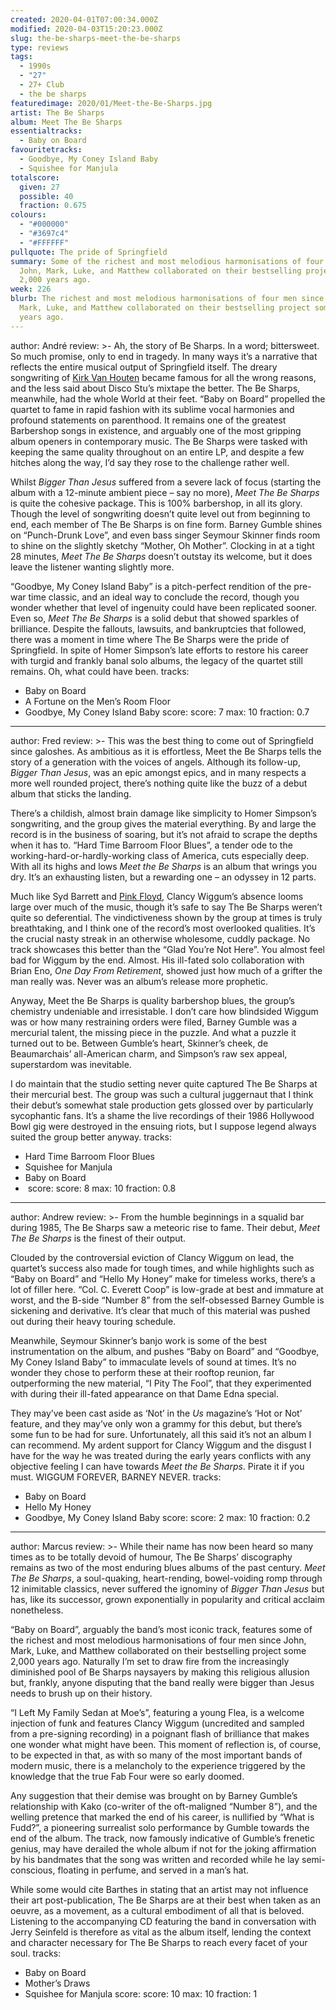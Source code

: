 ```yaml
---
created: 2020-04-01T07:00:34.000Z
modified: 2020-04-03T15:20:23.000Z
slug: the-be-sharps-meet-the-be-sharps
type: reviews
tags:
  - 1990s
  - "27"
  - 27+ Club
  - the be sharps
featuredimage: 2020/01/Meet-the-Be-Sharps.jpg
artist: The Be Sharps
album: Meet The Be Sharps
essentialtracks:
  - Baby on Board
favouritetracks:
  - Goodbye, My Coney Island Baby
  - Squishee for Manjula
totalscore:
  given: 27
  possible: 40
  fraction: 0.675
colours:
  - "#000000"
  - "#3697c4"
  - "#FFFFFF"
pullquote: The pride of Springfield
summary: Some of the richest and most melodious harmonisations of four men since
  John, Mark, Luke, and Matthew collaborated on their bestselling project some
  2,000 years ago.
week: 226
blurb: The richest and most melodious harmonisations of four men since John,
  Mark, Luke, and Matthew collaborated on their bestselling project some 2,000
  years ago.
---
```

author: André
review: >-
  Ah, the story of Be Sharps. In a word; bittersweet. So much promise, only to
  end in tragedy. In many ways it’s a narrative that reflects the entire musical
  output of Springfield itself. The dreary songwriting of [Kirk Van
  Houten](<https://audioxide.com/reviews/kirk-van-houten-can-i-borrow-a-feeling/>)
  became famous for all the wrong reasons, and the less said about Disco Stu’s
  mixtape the better. The Be Sharps, meanwhile, had the whole World at their
  feet. “Baby on Board” propelled the quartet to fame in rapid fashion with its
  sublime vocal harmonies and profound statements on parenthood. It remains one
  of the greatest Barbershop songs in existence, and arguably one of the most
  gripping album openers in contemporary music. The Be Sharps were tasked with
  keeping the same quality throughout on an entire LP, and despite a few hitches
  along the way, I’d say they rose to the challenge rather well.


  Whilst *Bigger Than Jesus* suffered from a severe lack of focus (starting the album with a 12-minute ambient piece – say no more), *Meet The Be Sharps* is quite the cohesive package. This is 100% barbershop, in all its glory. Though the level of songwriting doesn’t quite level out from beginning to end, each member of The Be Sharps is on fine form. Barney Gumble shines on “Punch-Drunk Love”, and even bass singer Seymour Skinner finds room to shine on the slightly sketchy “Mother, Oh Mother”. Clocking in at a tight 28 minutes, *Meet The Be Sharps* doesn’t outstay its welcome, but it does leave the listener wanting slightly more.


  “Goodbye, My Coney Island Baby” is a pitch-perfect rendition of the pre-war time classic, and an ideal way to conclude the record, though you wonder whether that level of ingenuity could have been replicated sooner. Even so, *Meet The Be Sharps* is a solid debut that showed sparkles of brilliance. Despite the fallouts, lawsuits, and bankruptcies that followed, there was a moment in time where The Be Sharps were the pride of Springfield. In spite of Homer Simpson’s late efforts to restore his career with turgid and frankly banal solo albums, the legacy of the quartet still remains. Oh, what could have been.
tracks:
  - Baby on Board
  - ­­A Fortune on the Men’s Room Floor
  - ­­Goodbye, My Coney Island Baby
score:
  score: 7
  max: 10
  fraction: 0.7
---
author: Fred
review: >-
  This was the best thing to come out of Springfield since galoshes. As
  ambitious as it is effortless, Meet the Be Sharps tells the story of a
  generation with the voices of angels. Although its follow-up, *Bigger Than
  Jesus*, was an epic amongst epics, and in many respects a more well rounded
  project, there’s nothing quite like the buzz of a debut album that sticks the
  landing.


  There’s a childish, almost brain damage like simplicity to Homer Simpson’s songwriting, and the group gives the material everything. By and large the record is in the business of soaring, but it’s not afraid to scrape the depths when it has to. “Hard Time Barroom Floor Blues”, a tender ode to the working-hard-or-hardly-working class of America, cuts especially deep. With all its highs and lows *Meet the Be Sharps* is an album that wrings you dry. It’s an exhausting listen, but a rewarding one – an odyssey in 12 parts.


  Much like Syd Barrett and [Pink Floyd](<https://audioxide.com/reviews/pink-floyd-the-dark-side-of-the-moon/>), Clancy Wiggum’s absence looms large over much of the music, though it’s safe to say The Be Sharps weren’t quite so deferential. The vindictiveness shown by the group at times is truly breathtaking, and I think one of the record’s most overlooked qualities. It’s the crucial nasty streak in an otherwise wholesome, cuddly package. No track showcases this better than the “Glad You’re Not Here”. You almost feel bad for Wiggum by the end. Almost. His ill-fated solo collaboration with Brian Eno, *One Day From Retirement*, showed just how much of a grifter the man really was. Never was an album’s release more prophetic.


  Anyway, Meet the Be Sharps is quality barbershop blues, the group’s chemistry undeniable and irresistable. I don’t care how blindsided Wiggum was or how many restraining orders were filed, Barney Gumble was a mercurial talent, the missing piece in the puzzle. And what a puzzle it turned out to be. Between Gumble’s heart, Skinner’s cheek, de Beaumarchais’ all-American charm, and Simpson’s raw sex appeal, superstardom was inevitable.


  I do maintain that the studio setting never quite captured The Be Sharps at their mercurial best. The group was such a cultural juggernaut that I think their debut’s somewhat stale production gets glossed over by particularly sycophantic fans. It’s a shame the live recordings of their 1986 Hollywood Bowl gig were destroyed in the ensuing riots, but I suppose legend always suited the group better anyway.
tracks:
  - Hard Time Barroom Floor Blues
  - ­­Squishee for Manjula
  - ­­Baby on Board
  - ­­
score:
  score: 8
  max: 10
  fraction: 0.8
---
author: Andrew
review: >-
  From the humble beginnings in a squalid bar during 1985, The Be Sharps saw a
  meteoric rise to fame. Their debut, *Meet The Be Sharps* is the finest of
  their output.


  Clouded by the controversial eviction of Clancy Wiggum on lead, the quartet’s success also made for tough times, and while highlights such as “Baby on Board” and “Hello My Honey” make for timeless works, there’s a lot of filler here. “Col. C. Everett Coop” is low-grade at best and immature at worst, and the B-side “Number 8” from the self-obsessed Barney Gumble is sickening and derivative. It’s clear that much of this material was pushed out during their heavy touring schedule.


  Meanwhile, Seymour Skinner’s banjo work is some of the best instrumentation on the album, and pushes “Baby on Board” and “Goodbye, My Coney Island Baby” to immaculate levels of sound at times. It’s no wonder they chose to perform these at their rooftop reunion, far outperforming the new material, “I Pity The Fool”, that they experimented with during their ill-fated appearance on that Dame Edna special.


  They may’ve been cast aside as ‘Not’ in the *Us* magazine’s ‘Hot or Not’ feature, and they may’ve only won a grammy for this debut, but there’s some fun to be had for sure. Unfortunately, all this said it’s not an album I can recommend. My ardent support for Clancy Wiggum and the disgust I have for the way he was treated during the early years conflicts with any objective feeling I can have towards *Meet the Be Sharps*. Pirate it if you must. WIGGUM FOREVER, BARNEY NEVER.
tracks:
  - Baby on Board
  - ­­Hello My Honey
  - ­­Goodbye, My Coney Island Baby
score:
  score: 2
  max: 10
  fraction: 0.2
---
author: Marcus
review: >-
  While their name has now been heard so many times as to be totally devoid of
  humour, The Be Sharps’ discography remains as two of the most enduring blues
  albums of the past century. *Meet The Be Sharps*, a soul-quaking,
  heart-rending, bowel-voiding romp through 12 inimitable classics, never
  suffered the ignominy of *Bigger Than Jesus* but has, like its successor,
  grown exponentially in popularity and critical acclaim nonetheless.


  “Baby on Board”, arguably the band’s most iconic track, features some of the richest and most melodious harmonisations of four men since John, Mark, Luke, and Matthew collaborated on their bestselling project some 2,000 years ago. Naturally I’m set to draw fire from the increasingly diminished pool of Be Sharps naysayers by making this religious allusion but, frankly, anyone disputing that the band really were bigger than Jesus needs to brush up on their history.


  “I Left My Family Sedan at Moe’s”, featuring a young Flea, is a welcome injection of funk and features Clancy Wiggum (uncredited and sampled from a pre-signing recording) in a poignant flash of brilliance that makes one wonder what might have been. This moment of reflection is, of course, to be expected in that, as with so many of the most important bands of modern music, there is a melancholy to the experience triggered by the knowledge that the true Fab Four were so early doomed.


  Any suggestion that their demise was brought on by Barney Gumble’s relationship with Kako (co-writer of the oft-maligned “Number 8”), and the welling pretence that marked the end of his career, is nullified by “What is Fudd?”, a pioneering surrealist solo performance by Gumble towards the end of the album. The track, now famously indicative of Gumble’s frenetic genius, may have derailed the whole album if not for the joking affirmation by his bandmates that the song was written and recorded while he lay semi-conscious, floating in perfume, and served in a man’s hat.


  While some would cite Barthes in stating that an artist may not influence their art post-publication, The Be Sharps are at their best when taken as an oeuvre, as a movement, as a cultural embodiment of all that is beloved. Listening to the accompanying CD featuring the band in conversation with Jerry Seinfeld is therefore as vital as the album itself, lending the context and character necessary for The Be Sharps to reach every facet of your soul.
tracks:
  - Baby on Board
  - ­­Mother’s Draws
  - ­­Squishee for Manjula
score:
  score: 10
  max: 10
  fraction: 1
